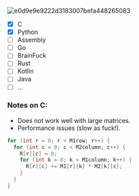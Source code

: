 ![e0d9e9e9222d3183007befa448265083](https://github.com/vreabernardo/Matrix-Multiplication/assets/45080358/e3d17d04-df80-4bd1-8f12-969987c09d3c)

- [x] C
- [x] Python
- [ ] Assembly
- [ ] Go
- [ ] BrainFuck
- [ ] Rust
- [ ] Kotlin
- [ ] Java
- [ ] ...

### Notes on C:
- Does not work well with large matrices.
- Performance issues (slow as fuck!).


```c
for (int r = 0; r < M1row; r++) {
  for (int c = 0; c < M2column; c++) {
    R[r][c] = 0;
    for (int k = 0; k < M1column; k++) {
      R[r][c] += M1[r][k] * M2[k][c];
    }
  }
}

